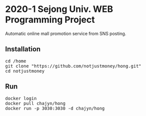 # 2020-1 Sejong Univ. WEB Programming Project

Automatic online mall promotion service from SNS posting.

## Installation
<pre>
cd /home
git clone "https://github.com/notjustmoney/hong.git"
cd notjustmoney
</pre>

## Run
<pre>
docker login
docker pull chajyn/hong
docker run -p 3030:3030 -d chajyn/hong
</pre>
